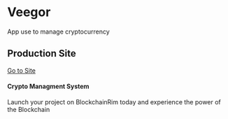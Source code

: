 # Veegor

App use to manage cryptocurrency

## Production Site

[Go to Site](https://veegor.heorkuapp.com)

#### Crypto Managment System

Launch your project on BlockchainRim today and experience the power of the Blockchain
